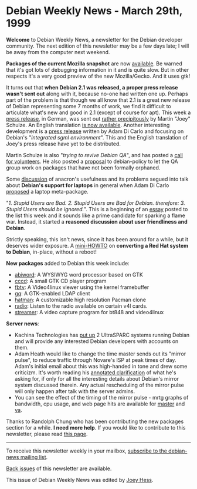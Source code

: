 
Debian Weekly News - March 29th, 1999
=====================================



**Welcome** to Debian Weekly News, a newsletter for the Debian
developer community. The next edition of this newsletter may be a few days
late; I will be away from the computer next weekend.




**Packages of the current Mozilla snapshot** are now
[available](https://lists.debian.org/debian-devel-9903/msg02321.html). Be warned that it's got lots of debugging information in it and
is quite slow. But in other respects it's a very good preview of the new
Mozilla/Gecko. And it uses gtk!




It turns out that **when Debian 2.1 was released, a proper press release
wasn't sent out** along with it, because no-one had written one up. Perhaps
part of the problem is that though we all know that 2.1 is a great new
release of Debian representing some 7 months of work, we find it difficult
to articulate what's new and good in 2.1 (except of course for apt). This
week a
[press release](https://lists.debian.org/debian-publicity-9903/msg00007.html), in German, was sent out
[rather precipitously](https://lists.debian.org/debian-publicity-9903/msg00012.html) by Martin "Joey" Schulze. An English translation
[is now available](https://lists.debian.org/debian-publicity-9903/msg00013.html). Another interesting development is a
[press release](https://lists.debian.org/debian-publicity-9903/msg00016.html) written by Adam Di Carlo and focusing on Debian's
"*integrated sgml environment*". This and the English
translation of Joey's press release have yet to be distributed.




Martin Schulze is also "*trying to revive Debian QA*", and has posted a
[call for volunteers](https://www.debian.org/News/weekly/1999/13/mail#mail1). He also posted a
[proposal](https://www.debian.org/News/weekly/1999/13/mail#mail2) to debian-policy to let the QA group work on
packages that have not been formally orphaned.




Some [discussion](https://lists.debian.org/debian-devel-9903/msg02269.html) of anacron's usefulness and its problems segued into talk
about **Debian's support for laptops** in general when Adam Di Carlo
[proposed](https://lists.debian.org/debian-devel-9903/msg02351.html) a laptop meta-package.




"*1. Stupid Users are Bad. 2. Stupid Users are Bad for Debian. therefore:
3. Stupid Users should be ignored.*". This is a beginning of an
[essay](https://lists.debian.org/debian-devel-9903/msg02288.html) posted to the list this week and it sounds like a prime candidate for
sparking a flame war. Instead, it started a **reasoned discussion about
user friendliness and Debian**.




Strictly speaking, this isn't news, since it has been around for a while,
but it deserves wider exposure. A
[mini-HOWTO](http://www.geocities.com/ResearchTriangle/3328/rh5todeb-howto.txt) on **converting a Red Hat system to Debian**, in-place,
without a reboot!




**New packages** added to Debian this week include:



* [abiword](https://www.debian.org/Packages/unstable/editors/abiword.html):
A WYSIWYG word processor based on GTK
* [cccd](https://www.debian.org/Packages/unstable/sound/cccd.html):
A small GTK CD player program
* [fbtv](https://www.debian.org/Packages/unstable/graphics/fbtv.html):
A Video4linux viewer using the kernel framebuffer
* [gq](https://www.debian.org/Packages/unstable/net/gq.html):
A GTK-enabled LDAP client
* [hatman](https://www.debian.org/Packages/unstable/games/hatman.html):
A customizable high resolution Pacman clone
* [radio](https://www.debian.org/Packages/unstable/sound/radio.html):
Listen to the radio available on certain v4l cards.
* [streamer](https://www.debian.org/Packages/unstable/graphics/streamer.html): A video capture program for bt848 and video4linux



**Server news**:



* Kachina Technologies has [put up](https://www.debian.org/News/weekly/1999/13/mail#mail3) 2 UltraSPARC systems
running Debian and will provide any interested Debian developers with accounts
on them.
* Adam Heath would like to change the time master sends out its "mirror
pulse", to reduce traffic through Novare's ISP at peak times of day. Adam's
initial email about this was high-handed in tone and drew some criticizm.
It's worth reading his [annotated clarification](https://www.debian.org/News/weekly/1999/13/mail#mail4)
of what he's asking for, if only for all the interesting details about
Debian's mirror system discussed therein. Any actual rescheduling of the
mirror pulse will only happen after talk with the server admins.
* You can see the effect of the timing of the mirror pulse - mrtg graphs
of bandwidth, cpu usage, and web page hits are available for
[master](http://master.debian.org/mrtg/) and
[va](http://va.debian.org/mrtg/).



Thanks to Randolph Chung who has been contributing the new packages section
for a while. **I need more help**. If you would like to contribute to
this newsletter, please read [this page](https://www.debian.org/News/weekly/contributing).





---



 To receive this newsletter weekly in your mailbox, [subscribe to the debian-news mailing list](https://lists.debian.org/debian-news/).



[Back issues](https://www.debian.org/News/weekly/) of this newsletter are available.



This issue of Debian Weekly News was edited by [Joey Hess](mailto:dwn@debian.org).




